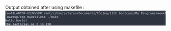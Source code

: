 Output obtained after using makefile : ![Output](/week1_warmup/cpp_makefiles/make_exercise/output.png)
